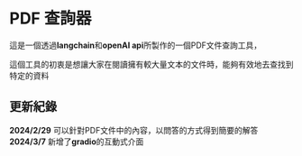 # **PDF 查詢器**
這是一個透過**langchain**和**openAI api**所製作的一個PDF文件查詢工具，

這個工具的初衷是想讓大家在閱讀擁有較大量文本的文件時，能夠有效地去查找到特定的資料

## 更新紀錄
**2024/2/29** 可以針對PDF文件中的內容，以問答的方式得到簡要的解答
**2024/3/7**  新增了**gradio**的互動式介面 

